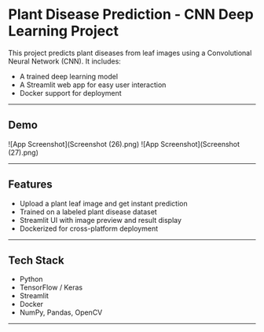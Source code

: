 # Plant Disease Prediction - CNN Deep Learning Project

This project predicts plant diseases from leaf images using a Convolutional Neural Network (CNN). It includes:

- A trained deep learning model  
- A Streamlit web app for easy user interaction  
- Docker support for deployment  

---
## Demo

![App Screenshot](Screenshot (26).png) 
![App Screenshot](Screenshot (27).png) 

---
## Features

- Upload a plant leaf image and get instant prediction  
- Trained on a labeled plant disease dataset  
- Streamlit UI with image preview and result display  
- Dockerized for cross-platform deployment

---

## Tech Stack

- Python  
- TensorFlow / Keras  
- Streamlit  
- Docker  
- NumPy, Pandas, OpenCV  

---
